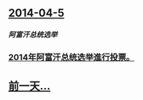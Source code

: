## [2014-04-5](/zh/news/2014/04/5/index.md)

##### 阿富汗总统选举
### [ 2014年阿富汗总统选举進行投票。 ](/zh/news/2014/04/5/2014年阿富汗总统选举進行投票.md)
## [前一天...](/zh/news/2014/04/4/index.md)

